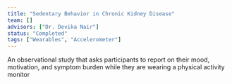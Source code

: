 ```yaml
---
title: "Sedentary Behavior in Chronic Kidney Disease"
team: []
advisors: ["Dr. Devika Nair"]
status: "Completed"
tags: ["Wearables", "Accelerometer"]
---
```


An observational study that asks participants to report on their mood, motivation, and symptom burden while they are wearing a physical activity monitor